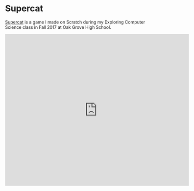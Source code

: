 # Supercat
[Supercat](https://snickerphudle.github.io/Supercat/) is a game I made on Scratch during my Exploring Computer Science class in Fall 2017 at Oak Grove High School.


<iframe src="https://scratch.mit.edu/projects/176032509/embed" allowtransparency="true" width="600" height="497.13" frameborder="0" scrolling="no" allowfullscreen></iframe>
